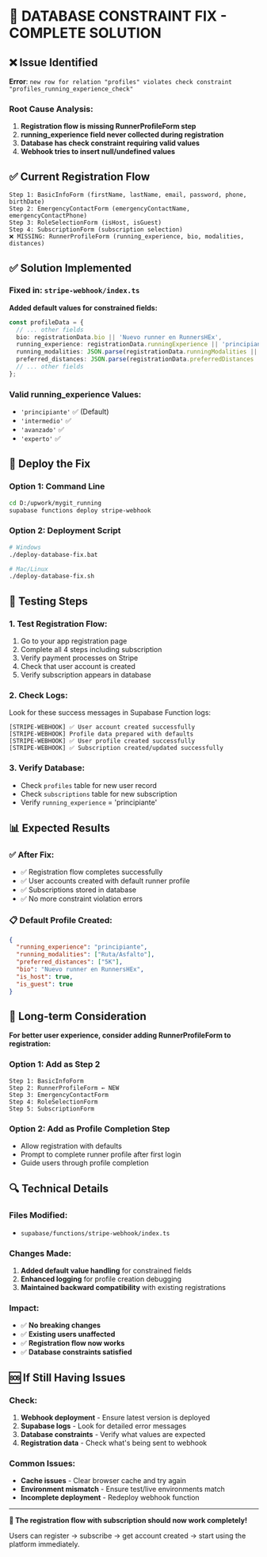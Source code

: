 # 🔧 DATABASE CONSTRAINT FIX - COMPLETE SOLUTION

## ❌ Issue Identified

**Error**: `new row for relation "profiles" violates check constraint "profiles_running_experience_check"`

### Root Cause Analysis:
1. **Registration flow is missing RunnerProfileForm step**
2. **running_experience field never collected during registration** 
3. **Database has check constraint requiring valid values**
4. **Webhook tries to insert null/undefined values**

## ✅ Current Registration Flow
```
Step 1: BasicInfoForm (firstName, lastName, email, password, phone, birthDate)
Step 2: EmergencyContactForm (emergencyContactName, emergencyContactPhone) 
Step 3: RoleSelectionForm (isHost, isGuest)
Step 4: SubscriptionForm (subscription selection)
❌ MISSING: RunnerProfileForm (running_experience, bio, modalities, distances)
```

## ✅ Solution Implemented

### Fixed in: `stripe-webhook/index.ts`

**Added default values for constrained fields:**
```typescript
const profileData = {
  // ... other fields
  bio: registrationData.bio || 'Nuevo runner en RunnersHEx',
  running_experience: registrationData.runningExperience || 'principiante',
  running_modalities: JSON.parse(registrationData.runningModalities || '["Ruta/Asfalto"]'),
  preferred_distances: JSON.parse(registrationData.preferredDistances || '["5K"]'),
  // ... other fields
};
```

### Valid running_experience Values:
- `'principiante'` ✅ (Default)
- `'intermedio'` ✅ 
- `'avanzado'` ✅
- `'experto'` ✅

## 🚀 Deploy the Fix

### Option 1: Command Line
```bash
cd D:/upwork/mygit_running
supabase functions deploy stripe-webhook
```

### Option 2: Deployment Script
```bash
# Windows
./deploy-database-fix.bat

# Mac/Linux  
./deploy-database-fix.sh
```

## 🧪 Testing Steps

### 1. Test Registration Flow:
1. Go to your app registration page
2. Complete all 4 steps including subscription
3. Verify payment processes on Stripe
4. Check that user account is created
5. Verify subscription appears in database

### 2. Check Logs:
Look for these success messages in Supabase Function logs:
```
[STRIPE-WEBHOOK] ✅ User account created successfully
[STRIPE-WEBHOOK] Profile data prepared with defaults
[STRIPE-WEBHOOK] ✅ User profile created successfully  
[STRIPE-WEBHOOK] ✅ Subscription created/updated successfully
```

### 3. Verify Database:
- Check `profiles` table for new user record
- Check `subscriptions` table for new subscription
- Verify `running_experience` = 'principiante'

## 📊 Expected Results

### ✅ After Fix:
- ✅ Registration flow completes successfully
- ✅ User accounts created with default runner profile
- ✅ Subscriptions stored in database
- ✅ No more constraint violation errors

### 📋 Default Profile Created:
```json
{
  "running_experience": "principiante",
  "running_modalities": ["Ruta/Asfalto"], 
  "preferred_distances": ["5K"],
  "bio": "Nuevo runner en RunnersHEx",
  "is_host": true,
  "is_guest": true
}
```

## 🎯 Long-term Consideration

**For better user experience, consider adding RunnerProfileForm to registration:**

### Option 1: Add as Step 2
```
Step 1: BasicInfoForm
Step 2: RunnerProfileForm ← NEW
Step 3: EmergencyContactForm
Step 4: RoleSelectionForm  
Step 5: SubscriptionForm
```

### Option 2: Add as Profile Completion Step
- Allow registration with defaults
- Prompt to complete runner profile after first login
- Guide users through profile completion

## 🔍 Technical Details

### Files Modified:
- `supabase/functions/stripe-webhook/index.ts`

### Changes Made:
1. **Added default value handling** for constrained fields
2. **Enhanced logging** for profile creation debugging
3. **Maintained backward compatibility** with existing registrations

### Impact:
- ✅ **No breaking changes**
- ✅ **Existing users unaffected** 
- ✅ **Registration flow now works**
- ✅ **Database constraints satisfied**

## 🆘 If Still Having Issues

### Check:
1. **Webhook deployment** - Ensure latest version is deployed
2. **Supabase logs** - Look for detailed error messages
3. **Database constraints** - Verify what values are expected
4. **Registration data** - Check what's being sent to webhook

### Common Issues:
- **Cache issues** - Clear browser cache and try again
- **Environment mismatch** - Ensure test/live environments match
- **Incomplete deployment** - Redeploy webhook function

---

**🎉 The registration flow with subscription should now work completely!**

Users can register → subscribe → get account created → start using the platform immediately.
